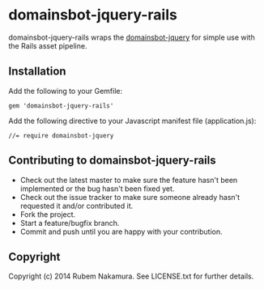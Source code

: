 # domainsbot-jquery-rails

domainsbot-jquery-rails wraps the [domainsbot-jquery](https://github.com/DomainsBot/domainsbot-jquery) for simple
use with the Rails asset pipeline.

## Installation

Add the following to your Gemfile:

```
gem 'domainsbot-jquery-rails'
```

Add the following directive to your Javascript manifest file (application.js):

```
//= require domainsbot-jquery
```

## Contributing to domainsbot-jquery-rails

* Check out the latest master to make sure the feature hasn't been implemented or the bug hasn't been fixed yet.
* Check out the issue tracker to make sure someone already hasn't requested it and/or contributed it.
* Fork the project.
* Start a feature/bugfix branch.
* Commit and push until you are happy with your contribution.

## Copyright

Copyright (c) 2014 Rubem Nakamura. See LICENSE.txt for
further details.

